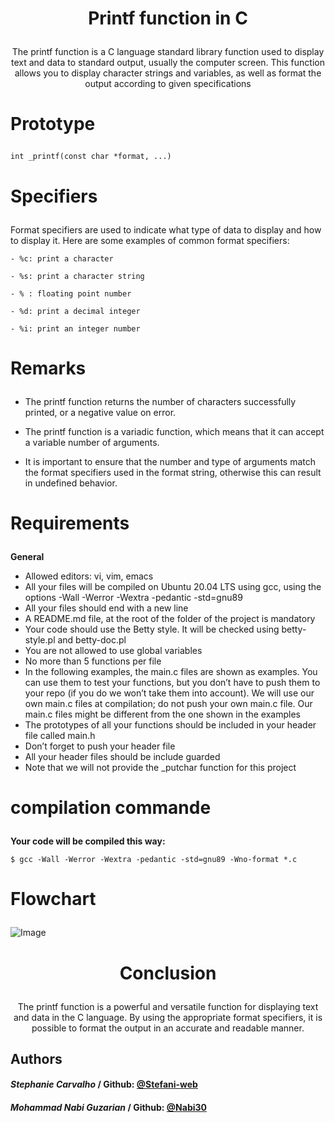 # <p align="center">Printf function in C</p>

<p align="center">The printf function is a C language standard library function used to display text and data to standard output, usually the computer screen. This function allows you to display character strings and variables, as well as format the output according to given specifications</p>

# <p>Prototype</p>

```
int _printf(const char *format, ...)
```
# <p>Specifiers</p>

Format specifiers are used to indicate what type of data to display and how to display it. Here are some examples of common format specifiers:

```
- %c: print a character

- %s: print a character string

- % : floating point number

- %d: print a decimal integer

- %i: print an integer number
```

# <p>Remarks</p>

- The printf function returns the number of characters successfully printed, or a negative value on error.

- The printf function is a variadic function, which means that it can accept a variable number of arguments.

- It is important to ensure that the number and type of arguments match the format specifiers used in the format string, otherwise this can result in undefined behavior.</p>


# <p>Requirements</p>

**General**
- Allowed editors: vi, vim, emacs
- All your files will be compiled on Ubuntu 20.04 LTS using gcc, using the options -Wall -Werror -Wextra -pedantic -std=gnu89
- All your files should end with a new line
- A README.md file, at the root of the folder of the project is mandatory
- Your code should use the Betty style. It will be checked using betty-style.pl and betty-doc.pl
- You are not allowed to use global variables
- No more than 5 functions per file
- In the following examples, the main.c files are shown as examples. You can use them to test your functions, but you don’t have to push them to your repo (if you do we won’t take them into account).
We will use our own main.c files at compilation; do not push your own main.c file. Our main.c files might be different from the one shown in the examples
- The prototypes of all your functions should be included in your header file called main.h
- Don’t forget to push your header file
- All your header files should be include guarded
- Note that we will not provide the _putchar function for this project


# <p>compilation commande</p>

**Your code will be compiled this way:**

```
$ gcc -Wall -Werror -Wextra -pedantic -std=gnu89 -Wno-format *.c
```

# <p>Flowchart</p>

![Image](https://cdn.discordapp.com/attachments/1212359396739252225/1222206852117434438/IMG_2838.jpg?ex=66155fd5&is=6602ead5&hm=c136ebf98d35c9eb98e522f4af82afce007cc9c6f025ec5edb18867499c181a2&)

# <p align="center">Conclusion</p>

<p align="center">The printf function is a powerful and versatile function for displaying text and data in the C language. By using the appropriate format specifiers, it is possible to format the output in an accurate and readable manner.</p>


## Authors
#### *Stephanie Carvalho* / Github: [@Stefani-web](https://github.com/Stefani-web)
#### *Mohammad Nabi Guzarian* / Github: [@Nabi30](https://github.com/Nabi30)
